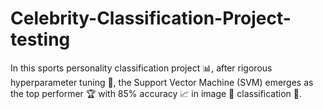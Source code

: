 # Celebrity-Classification-Project-testing
In this sports personality classification project 📊, after rigorous hyperparameter tuning 🔧, the Support Vector Machine (SVM) emerges as the top performer 🏆 with 85% accuracy 📈 in image 📸 classification 🏀.
